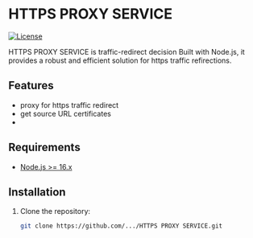 # HTTPS PROXY SERVICE

[![License](https://img.shields.io/badge/License-MIT-blue.svg)](LICENSE)

HTTPS PROXY SERVICE is traffic-redirect decision Built with Node.js, it provides a robust and efficient solution for https traffic refirections.

## Features

- proxy for https traffic redirect
- get source URL certificates
-

## Requirements

- [Node.js >= 16.x](https://nodejs.org/en/download/)

## Installation

1. Clone the repository:

   ```bash
   git clone https://github.com/.../HTTPS PROXY SERVICE.git
   ```
